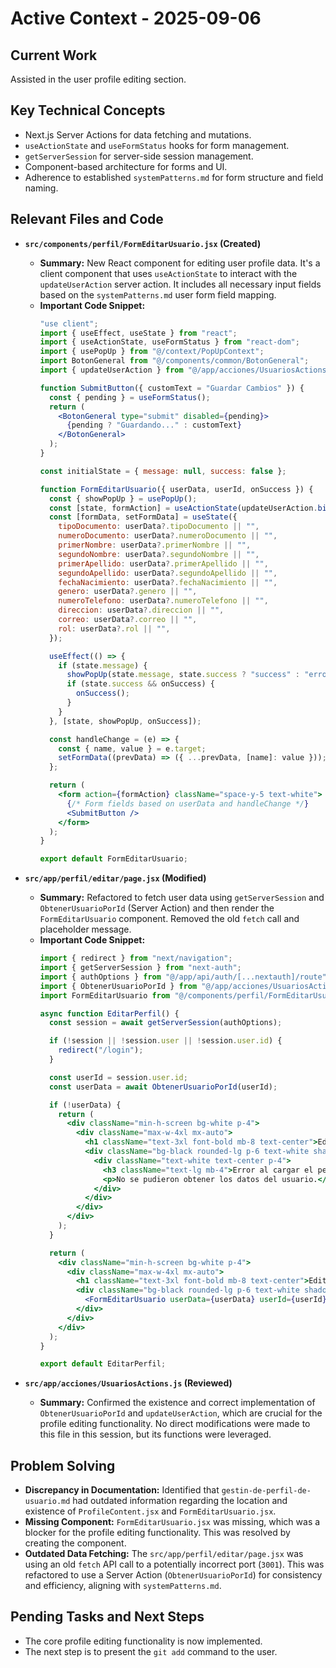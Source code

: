 # Active Context - 2025-09-06

## Current Work
Assisted in the user profile editing section.

## Key Technical Concepts
- Next.js Server Actions for data fetching and mutations.
- `useActionState` and `useFormStatus` hooks for form management.
- `getServerSession` for server-side session management.
- Component-based architecture for forms and UI.
- Adherence to established `systemPatterns.md` for form structure and field naming.

## Relevant Files and Code
- **`src/components/perfil/FormEditarUsuario.jsx` (Created)**
  - **Summary:** New React component for editing user profile data. It's a client component that uses `useActionState` to interact with the `updateUserAction` server action. It includes all necessary input fields based on the `systemPatterns.md` user form field mapping.
  - **Important Code Snippet:**
    ```jsx
    "use client";
    import { useEffect, useState } from "react";
    import { useActionState, useFormStatus } from "react-dom";
    import { usePopUp } from "@/context/PopUpContext";
    import BotonGeneral from "@/components/common/BotonGeneral";
    import { updateUserAction } from "@/app/acciones/UsuariosActions";

    function SubmitButton({ customText = "Guardar Cambios" }) {
      const { pending } = useFormStatus();
      return (
        <BotonGeneral type="submit" disabled={pending}>
          {pending ? "Guardando..." : customText}
        </BotonGeneral>
      );
    }

    const initialState = { message: null, success: false };

    function FormEditarUsuario({ userData, userId, onSuccess }) {
      const { showPopUp } = usePopUp();
      const [state, formAction] = useActionState(updateUserAction.bind(null, userId), initialState);
      const [formData, setFormData] = useState({
        tipoDocumento: userData?.tipoDocumento || "",
        numeroDocumento: userData?.numeroDocumento || "",
        primerNombre: userData?.primerNombre || "",
        segundoNombre: userData?.segundoNombre || "",
        primerApellido: userData?.primerApellido || "",
        segundoApellido: userData?.segundoApellido || "",
        fechaNacimiento: userData?.fechaNacimiento || "",
        genero: userData?.genero || "",
        numeroTelefono: userData?.numeroTelefono || "",
        direccion: userData?.direccion || "",
        correo: userData?.correo || "",
        rol: userData?.rol || "",
      });

      useEffect(() => {
        if (state.message) {
          showPopUp(state.message, state.success ? "success" : "error");
          if (state.success && onSuccess) {
            onSuccess();
          }
        }
      }, [state, showPopUp, onSuccess]);

      const handleChange = (e) => {
        const { name, value } = e.target;
        setFormData((prevData) => ({ ...prevData, [name]: value }));
      };

      return (
        <form action={formAction} className="space-y-5 text-white">
          {/* Form fields based on userData and handleChange */}
          <SubmitButton />
        </form>
      );
    }

    export default FormEditarUsuario;
    ```

- **`src/app/perfil/editar/page.jsx` (Modified)**
  - **Summary:** Refactored to fetch user data using `getServerSession` and `ObtenerUsuarioPorId` (Server Action) and then render the `FormEditarUsuario` component. Removed the old `fetch` call and placeholder message.
  - **Important Code Snippet:**
    ```jsx
    import { redirect } from "next/navigation";
    import { getServerSession } from "next-auth";
    import { authOptions } from "@/app/api/auth/[...nextauth]/route";
    import { ObtenerUsuarioPorId } from "@/app/acciones/UsuariosActions";
    import FormEditarUsuario from "@/components/perfil/FormEditarUsuario";

    async function EditarPerfil() {
      const session = await getServerSession(authOptions);

      if (!session || !session.user || !session.user.id) {
        redirect("/login");
      }

      const userId = session.user.id;
      const userData = await ObtenerUsuarioPorId(userId);

      if (!userData) {
        return (
          <div className="min-h-screen bg-white p-4">
            <div className="max-w-4xl mx-auto">
              <h1 className="text-3xl font-bold mb-8 text-center">Editar Perfil</h1>
              <div className="bg-black rounded-lg p-6 text-white shadow-lg">
                <div className="text-white text-center p-4">
                  <h3 className="text-lg mb-4">Error al cargar el perfil.</h3>
                  <p>No se pudieron obtener los datos del usuario.</p>
                </div>
              </div>
            </div>
          </div>
        );
      }

      return (
        <div className="min-h-screen bg-white p-4">
          <div className="max-w-4xl mx-auto">
            <h1 className="text-3xl font-bold mb-8 text-center">Editar Perfil</h1>
            <div className="bg-black rounded-lg p-6 text-white shadow-lg">
              <FormEditarUsuario userData={userData} userId={userId} onSuccess={() => redirect("/perfil")} />
            </div>
          </div>
        </div>
      );
    }

    export default EditarPerfil;
    ```

- **`src/app/acciones/UsuariosActions.js` (Reviewed)**
  - **Summary:** Confirmed the existence and correct implementation of `ObtenerUsuarioPorId` and `updateUserAction`, which are crucial for the profile editing functionality. No direct modifications were made to this file in this session, but its functions were leveraged.

## Problem Solving
- **Discrepancy in Documentation:** Identified that `gestin-de-perfil-de-usuario.md` had outdated information regarding the location and existence of `ProfileContent.jsx` and `FormEditarUsuario.jsx`.
- **Missing Component:** `FormEditarUsuario.jsx` was missing, which was a blocker for the profile editing functionality. This was resolved by creating the component.
- **Outdated Data Fetching:** The `src/app/perfil/editar/page.jsx` was using an old `fetch` API call to a potentially incorrect port (`3001`). This was refactored to use a Server Action (`ObtenerUsuarioPorId`) for consistency and efficiency, aligning with `systemPatterns.md`.

## Pending Tasks and Next Steps
- The core profile editing functionality is now implemented.
- The next step is to present the `git add` command to the user.
